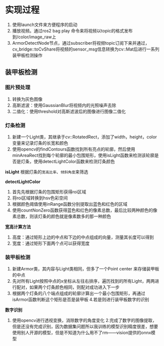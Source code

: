 # 实现过程
1. 使用launch文件来方便程序的启动
2. 播放视频。通过ros2 bag play 命令来将视频以topic的格式发布到/color/image_raw上
3.  ArmorDetectNode节点，通过subscriber将视频topic订阅下来并通过，cv_bridge::toCvShare将视频的sensor_msg信息转换为cv::Mat后进行一系列装甲板检测操作

## 装甲板检测 
### 图片预处理
1. 转换为灰色图像
2. 高斯滤波：使用GaussianBlur将视频内的光照噪声去除
3. 二值化：使用threshold对高斯滤波后的图像进行图像二值化

### 灯条检测
1. 新建一个Light类，其继承于cv::RotatedRect，添加了width，height，color变量来记录灯条的长宽和颜色
2. 使用opencv的findContours函数找到所有亮点的轮廓，然后使用minAreaRect找到每个轮廓的最小包围矩形，使用isLight函数来检测该轮廓是否是灯条，使用detectLightColor函数来检测灯条颜色

**isLight**
根据灯条的`宽高比率`、`倾斜角度`来筛选

**detectLightColor**
1. 首先先根据灯条的包围矩形获得roi区域
2. 将roi区域转换到hsv色彩空间
3. 根据颜色阈值使用inRange函数分别提取出蓝色和红色的区域
4. 使用countNonZero函数获得蓝色和红色的像素总数，最后比较两种颜色的像素总数，则该灯条的颜色就是像素数多的那一种颜色

**宽高计算方法**
1. 高度：通过矩形上边的中点和下边的中点组成的向量，测量其长度可以得到
2. 宽度：通过矩形下面两个点可以获得宽度

### 装甲板检测
1. 新建Armor类，其内容与Light类相同，但多了一个Point center 来存储装甲板的中点
2. 先对所有Light按照中点的x坐标从左往右排序，遍历找到的所有Light，两两进行配对，如果两个灯条颜色相同，则配对成功进入下一步
3. 根据两个灯条的八个端点组成的轮廓计算出一个最小包围矩形，再通过isArmor函数判断这个矩形是否是装甲板
4.若是则进行装甲板数字的识别

**数字识别**
1. 使用opencv进行透视变换，消除数字的角度变化
2.完成了数字的图像提取，但是还没有完成识别，因为数据集问题所以我训练的模型识别精度很差，想要使用别人开源的模型，但是不知道为什么用不了rm——vision提供的onnx模型